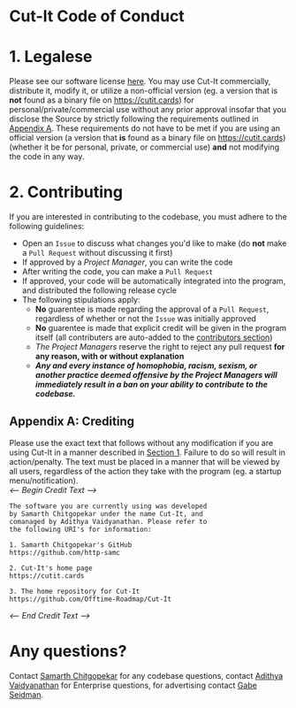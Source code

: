 # Cut-It Code of Conduct

# 1. Legalese
Please see our software license [here](.../LICENSE). You may use Cut-It commercially, distribute it, modify it, or utilize a non-official version (eg. a version that is **not** found as a binary file on <https://cutit.cards>) for personal/private/commercial use without any prior approval insofar that you disclose the Source by strictly following the requirements outlined in [Appendix A](#appendix-a-crediting). These requirements do not have to be met if you are using an official version (a version that **is** found as a binary file on <https://cutit.cards>) (whether it be for personal, private, or commercial use) **and** not modifying the code in any way.

# 2. Contributing
If you are interested in contributing to the codebase, you must adhere to the following guidelines:
- Open an ``Issue`` to discuss what changes you'd like to make (do **not** make a ``Pull Request`` without discussing it first)
- If approved by a *Project Manager*, you can write the code
- After writing the code, you can make a ``Pull Request``
- If approved, your code will be automatically integrated into the program, and distributed the following release cycle
- The following stipulations apply:
  - **No** guarentee is made regarding the approval of a ``Pull Request``, regardless of whether or not the ``Issue`` was initially approved
  - **No** guarentee is made that explicit credit will be given in the program itself (all contributers are auto-added to the [contributors section](.../graphs/contributors))
  - *The Project Managers* reserve the right to reject any pull request **for any reason, with or without explanation**
  - ***Any and every instance of homophobia, racism, sexism, or another practice deemed offensive by the Project Managers will immediately result in a ban on your ability to contribute to the codebase.***

## Appendix A: Crediting
Please use the exact text that follows without any modification if you are using Cut-It in a manner described in [Section 1](#1-legalese). Failure to do so will result in action/penalty. The text must be placed in a manner that will be viewed by all users, regardless of the action they take with the program (eg. a startup menu/notification).\
*<-- Begin Credit Text -->*
```
The software you are currently using was developed
by Samarth Chitgopekar under the name Cut-It, and 
comanaged by Adithya Vaidyanathan. Please refer to 
the following URI's for information:

1. Samarth Chitgopekar's GitHub
https://github.com/http-samc

2. Cut-It's home page
https://cutit.cards

3. The home repository for Cut-It
https://github.com/Offtime-Roadmap/Cut-It
```
*<-- End Credit Text -->*

# Any questions?
Contact [Samarth Chitgopekar](mailto:sam@chitgopekar.tech) for any codebase questions, contact [Adithya Vaidyanathan](mailto:adithya@offtimeroadmap.com) for Enterprise questions, for advertising contact [Gabe Seidman](mailto:gabe@offtimeroadmap.com).